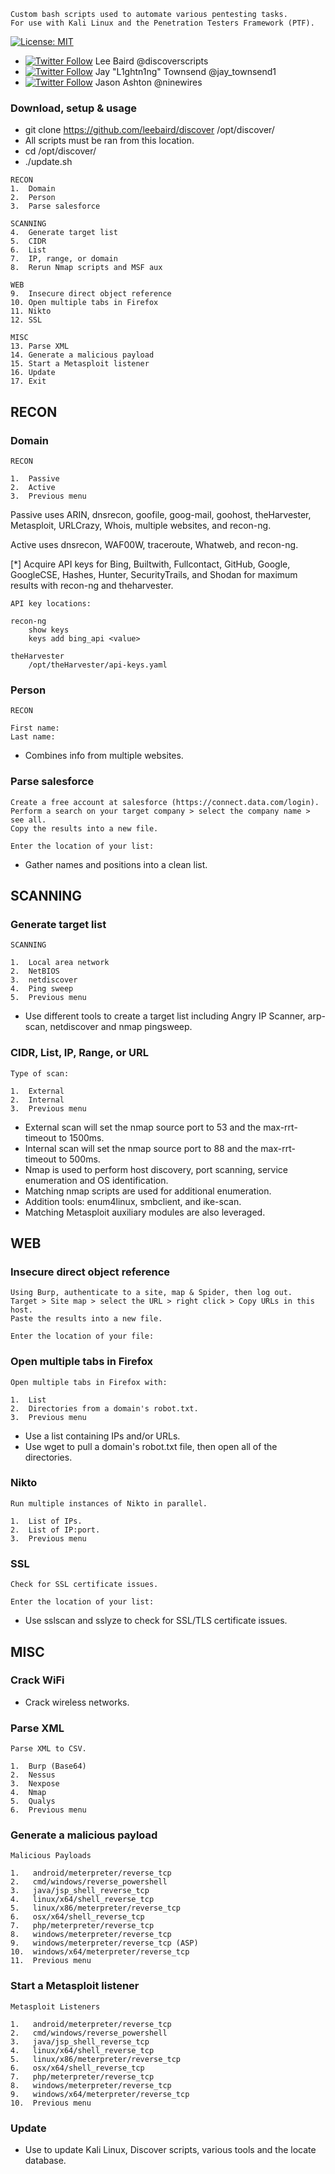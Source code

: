 ```
Custom bash scripts used to automate various pentesting tasks. 
For use with Kali Linux and the Penetration Testers Framework (PTF).
```

[![License: MIT](https://img.shields.io/badge/License-MIT-blue.svg)](https://github.com/leebaird/discover/blob/master/LICENSE)

* [![Twitter Follow](https://img.shields.io/twitter/follow/discoverscripts.svg?style=social&label=Follow)](https://twitter.com/discoverscripts) Lee Baird @discoverscripts
* [![Twitter Follow](https://img.shields.io/twitter/follow/jay_townsend1.svg?style=social&label=Follow)](https://twitter.com/jay_townsend1) Jay "L1ghtn1ng" Townsend @jay_townsend1
* [![Twitter Follow](https://img.shields.io/twitter/follow/ninewires.svg?style=social&label=Follow)](https://twitter.com/ninewires) Jason Ashton @ninewires

### Download, setup & usage
* git clone https://github.com/leebaird/discover /opt/discover/
* All scripts must be ran from this location.
* cd /opt/discover/
* ./update.sh

```
RECON
1.  Domain
2.  Person
3.  Parse salesforce

SCANNING
4.  Generate target list
5.  CIDR
6.  List
7.  IP, range, or domain
8.  Rerun Nmap scripts and MSF aux

WEB
9.  Insecure direct object reference
10. Open multiple tabs in Firefox
11. Nikto
12. SSL

MISC
13. Parse XML
14. Generate a malicious payload
15. Start a Metasploit listener
16. Update
17. Exit
```
## RECON
### Domain
```
RECON

1.  Passive
2.  Active
3.  Previous menu
```

Passive uses ARIN, dnsrecon, goofile, goog-mail, goohost, theHarvester,
  Metasploit, URLCrazy, Whois, multiple websites, and recon-ng.

Active uses dnsrecon, WAF00W, traceroute, Whatweb, and recon-ng.

[*] Acquire API keys for Bing, Builtwith, Fullcontact, GitHub,
    Google, GoogleCSE, Hashes, Hunter, SecurityTrails, and Shodan
    for maximum results with recon-ng and theharvester.

```
API key locations:

recon-ng
    show keys
    keys add bing_api <value>

theHarvester
    /opt/theHarvester/api-keys.yaml
```

### Person
```
RECON

First name:
Last name:
```

* Combines info from multiple websites.

### Parse salesforce
```
Create a free account at salesforce (https://connect.data.com/login).
Perform a search on your target company > select the company name > see all.
Copy the results into a new file.

Enter the location of your list:
```

* Gather names and positions into a clean list.

## SCANNING
### Generate target list
```
SCANNING

1.  Local area network
2.  NetBIOS
3.  netdiscover
4.  Ping sweep
5.  Previous menu
```

* Use different tools to create a target list including Angry IP Scanner, arp-scan, netdiscover and nmap pingsweep.

### CIDR, List, IP, Range, or URL
```
Type of scan:

1.  External
2.  Internal
3.  Previous menu
```

* External scan will set the nmap source port to 53 and the max-rrt-timeout to 1500ms.
* Internal scan will set the nmap source port to 88 and the max-rrt-timeout to 500ms.
* Nmap is used to perform host discovery, port scanning, service enumeration and OS identification.
* Matching nmap scripts are used for additional enumeration.
* Addition tools: enum4linux, smbclient, and ike-scan.
* Matching Metasploit auxiliary modules are also leveraged.

## WEB
### Insecure direct object reference
````
Using Burp, authenticate to a site, map & Spider, then log out.
Target > Site map > select the URL > right click > Copy URLs in this host.
Paste the results into a new file.

Enter the location of your file: 
````

### Open multiple tabs in Firefox
```
Open multiple tabs in Firefox with:

1.  List
2.  Directories from a domain's robot.txt.
3.  Previous menu
```

* Use a list containing IPs and/or URLs.
* Use wget to pull a domain's robot.txt file, then open all of the directories.

### Nikto
```
Run multiple instances of Nikto in parallel.

1.  List of IPs.
2.  List of IP:port.
3.  Previous menu
```
### SSL
```
Check for SSL certificate issues.

Enter the location of your list:
```

* Use sslscan and sslyze to check for SSL/TLS certificate issues.


## MISC
### Crack WiFi

* Crack wireless networks.

### Parse XML
```
Parse XML to CSV.

1.  Burp (Base64)
2.  Nessus
3.  Nexpose
4.  Nmap
5.  Qualys
6.  Previous menu
```

### Generate a malicious payload
```
Malicious Payloads

1.   android/meterpreter/reverse_tcp
2.   cmd/windows/reverse_powershell
3.   java/jsp_shell_reverse_tcp
4.   linux/x64/shell_reverse_tcp
5.   linux/x86/meterpreter/reverse_tcp
6.   osx/x64/shell_reverse_tcp
7.   php/meterpreter/reverse_tcp
8.   windows/meterpreter/reverse_tcp
9.   windows/meterpreter/reverse_tcp (ASP)
10.  windows/x64/meterpreter/reverse_tcp
11.  Previous menu
```

### Start a Metasploit listener
```
Metasploit Listeners

1.   android/meterpreter/reverse_tcp
2.   cmd/windows/reverse_powershell
3.   java/jsp_shell_reverse_tcp
4.   linux/x64/shell_reverse_tcp
5.   linux/x86/meterpreter/reverse_tcp
6.   osx/x64/shell_reverse_tcp
7.   php/meterpreter/reverse_tcp
8.   windows/meterpreter/reverse_tcp
9.   windows/x64/meterpreter/reverse_tcp
10.  Previous menu
```

### Update

* Use to update Kali Linux, Discover scripts, various tools and the locate database.

